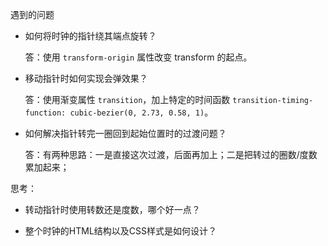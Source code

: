 遇到的问题

* 如何将时钟的指针绕其端点旋转？

    答：使用 `transform-origin` 属性改变 transform 的起点。

* 移动指针时如何实现会弹效果？

    答：使用渐变属性 `transition`，加上特定的时间函数 `transition-timing-function: cubic-bezier(0, 2.73, 0.58, 1)`。

* 如何解决指针转完一圈回到起始位置时的过渡问题？

    答：有两种思路：一是直接这次过渡，后面再加上；二是把转过的圈数/度数累加起来；

思考：

* 转动指针时使用转数还是度数，哪个好一点？

* 整个时钟的HTML结构以及CSS样式是如何设计？